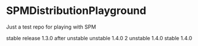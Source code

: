 # SPMDistributionPlayground
Just a test repo for playing with SPM

stable release 1.3.0 after unstable
unstable 1.4.0
2 unstable 1.4.0
stable 1.4.0
